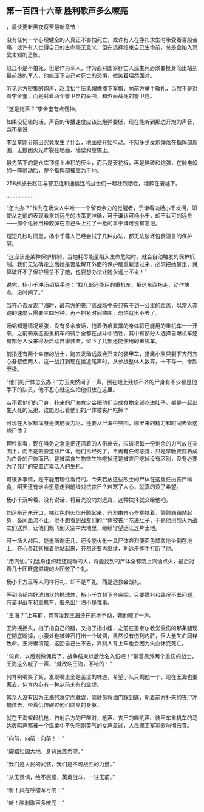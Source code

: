## 第一百四十六章 胜利歌声多么嘹亮
，最快更新黑夜将至最新章节！

没有任何一个心理健全的人真正不害怕死亡，或许有人在挣扎求生时承受着百般苦痛，或许有人觉得自己的生命毫无意义，但在选择结束自己生命前，总是会陷入冥冥未知的恐怖。

赵江不是不怕死，但是作为军人，作为面对国家存亡人民生死必须要挺身而出站到最前线的军人，他能压下自己对死亡的恐惧，微笑着坦然面对。

听见远方密集的炮声，赵江抬手压低帽檐摘下军帽，向前方举手敬礼，当然不是对着李金奎，而是对着两个警卫员的头颅，和外面战死的警卫连。

“这是炮声？”李金奎有点愣神。

如果没记错的话，声音的传播速度应该比炮弹要低，现在能听到那边开炮的声音，岂不是说……

李金奎刚分辨出究竟发生了什么，地面便开始抖动。不知多少发炮弹落在指挥部周围，无数团火光炸裂在地面、墙壁和屋檐上。

最先落下的是仓库顶棚上堆积的灰尘，而后是天花板，再是碎砖和炮弹，在触电般的一阵颤动后，整个指挥部被夷为平地。

258旅旅长赵江与警卫连和通信连的战士们一起壮烈牺牲，埋葬在废墟下。

………………

“怎么办？”作为在场众人中唯一一个留有余力的觉醒者，于谦看向杨小千发问，即使从之前的表现看来刘远舟的决策更准确，可于谦认可杨小千，却不认可刘远舟――那个龟孙用橡胶弹在自己头上打了一枪的事于谦可没有忘记。

短短几秒时间里，杨小千等人已经尝试了几种办法，都无法破坏包裹温言的保护层。

“这应该是某种保护机制，当她耗尽能量陷入生命危险时，就会自动触发的保护机制。我们无法确定之后她是否能解开外面的保护层重新活过来，必须把她带走，就算破坏不了保护层杀不了她，也要想办法让她永远出不来！”

说完，杨小千冲汤韬招手道：“找几部还能用的重机车，把这东西拖走，动作快点，没时间了。”

当齐心吾发现尸海时，最前方的丧尸离战场中央只有不到一公里的距离，以常人奔跑的速度只需要三四分钟，再不抓紧时间突围，恐怕就出不去了。

汤韬知道情况紧张，没有多余废话，拖着伤痕累累的身体将还能用的重机车一一开来，之前骑乘这些重机车的骑手全都在战斗中牺牲，其中有部分人选择自爆机车还有部分人没来得及启动自爆装置，留下了几部还能使用的重机车。

前指还有两个幸存的战士，跑去发动远救会开来的装甲车，猎鹰小队只剩下齐烈齐心吾叔侄两人，这一战打到现在接近尾声时，从参战整体人数算，十不存一，惨烈至极。

“他们的尸体怎么办？”方玉突然问了一声，倒在地上残缺不齐的尸身有不少都是他手下的队员，他不忍心就这么把他们放在这里。

若不管他们的尸身，扑来的尸海肯定会把他们当成食物全部吃进肚子。都是一起出生入死的兄弟，谁能忍心看他们的尸体被丧尸吃掉？

可现在大家都浑身是伤筋疲力尽，还要从尸海中突围，哪里来的精力和时间去管这些尸体？

理性来看，现在当务之急是把还活着的人带出去，应该把每一份剩余的力气放在突围上，而不是去管这些尸体，他们已经死了，不再有任何感觉，只是早晚要腐朽成为白骨的尸体而已，是被腐食生物微生物吃掉还是被丧尸吃掉没有区别，没有必要为了死尸的安置连累活人的生机。

可很多事情，是不能用理性看待的。今天若放这些烈士的尸体在这里任由丧尸啃食，明天还有谁会愿意走到前线对抗丧尸？若寒了人心，就真的没了希望。

杨小千沉吟着，没有说话，将目光投向刘远舟，这种抉择就交给他吧。

刘远舟还未开口，橘红色的火焰升腾起来，齐烈由齐心吾搀扶着，颤颤巍巍站起身，鼻间血流不止，他不想看到战友们的尸体被丧尸吃进肚子，于是他用烈火为战友们送葬，让他们飘飞到天空中大地里，继续守望远江这片土地。

可一场大战后，能量所剩无几，还没能火化一具尸体齐烈便面色颓败地坐倒在地上，齐心吾赶紧扶着他站起来，齐烈还要再继续，刘远舟挥手打断了他。

“用汽油。”刘远舟组织起还能动的人，将能找到的尸体全都浇上汽油点火，最后对着几十团旺盛燃烧的火团敬了个礼。

杨小千方玉等人同样行礼，却不是军礼，而是远救会战礼。

等到汤韬绑好琥珀状的椭球体，杨小千立刻下令突围，只要燃料和路况不出问题，有装甲战车和重机车，要杀出尸海不是难事。

“王海？”上车前，何育发现王海还在原地不动，朝他喊了一声。

王海摇摇头，指了指自己的腿，又指了指小腹，之前在圣奈尔教堂受伤的那条腿现在彻底断掉，小腹处也被碎石打出一个破洞，虽然没有伤到内脏，但大量失血同样致命。王海很清楚，这回自己出不去，靠别人背上车也会因为失血休克死亡。

“何育，以后别做佣兵了，战争结束以后改名入伍吧！”带着另外两个重伤的战士，王海这么喊了一声，“就改名王海，不错的！”

何育咧嘴笑了笑，发现嘴里全是苦涩的味道，希望小队只剩他一个，现在王海也要离去，何育内心有一种从前未有的空虚。

其余人没有因为王海的决定而耽误，驾驶员将油门踩到底，朝着前方扑来的丧尸冲撞过去，带着仇恨碾过他们腐臭的身躯。

就在王海架起机枪，扫射后方的尸群时，枪声、丧尸的嘶吼声、装甲车重机车的马达轰鸣声都被一个温柔中不失阳刚英气的女声盖过，人民保卫军军歌响彻云霄。

“向前，向前！向前！！”

“脚踏祖国大地，身背民族希望。”

“我们是人民的武装，我们是不可战胜的力量。”

“从无畏惧，绝不屈服，英勇战斗，一往无前。”

“听！风在呼啸军号响！”

“听！胜利歌声多嘹亮！”

